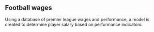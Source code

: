 ## Football wages
Using a database of premier league wages and performance, a model is created to determine player salary based on performance indicators.
